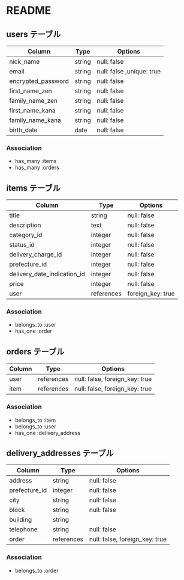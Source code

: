 # README

## users テーブル

| Column          | Type   | Options                      |
| --------        | ------ | -----------                  |
| nick_name       | string | null: false                  |
| email           | string | null: false ,unique: true    |
| encrypted_password | string | null: false               |
| first_name_zen  | string | null: false                  |
| family_name_zen | string | null: false                  |
| first_name_kana | string | null: false                  |
| family_name_kana| string   | null: false                |
| birth_date      |  date  | null: false                  |

### Association
- has_many :items
- has_many :orders



## items テーブル
 
| Column                    | Type       | Options     |
| ------                    | ------     | ----------- |
| title                     | string     | null: false |
|description                | text       | null: false |
|category_id                | integer    | null: false |
|status_id                  | integer    | null: false |
|delivery_charge_id         | integer    | null: false |
|prefecture_id              | integer    | null: false |
|delivery_date_indication_id| integer    | null: false |
|price                      | integer    | null: false | 
| user                      | references | foreign_key: true |

### Association
- belongs_to :user
- has_one :order






## orders テーブル

| Column | Type       | Options                        |
| ------ | ---------- | ------------------------------ |
| user   | references | null: false, foreign_key: true |
|item   | references | null: false, foreign_key: true  |

### Association

- belongs_to :item
- belongs_to :user
- has_one :delivery_address



## delivery_addresses テーブル
| Column         | Type    | Options     |
| -------------  | ------- | -------     |
| address        | string  | null: false |
|prefecture_id       |integer    | null: false |
| city           | string  | null: false |
| block          | string  | null: false | 
| building       | string  |             |
| telephone      | string  | null: false |
| order   | references | null: false, foreign_key: true |

### Association
- belongs_to :order

